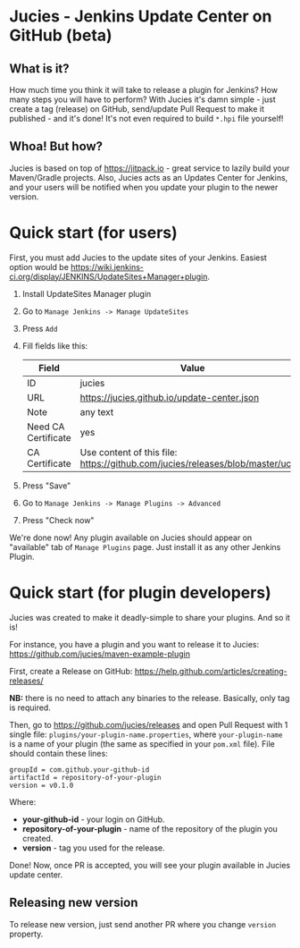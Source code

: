 # Jucies - Jenkins Update Center on GitHub (beta)
## What is it?
How much time you think it will take to release a plugin for Jenkins? How many steps you will have to perform? With Jucies it's damn simple - just create a tag (release) on GitHub, send/update Pull Request to make it published - and it's done! It's not even required to build `*.hpi` file yourself!

## Whoa! But how?
Jucies is based on top of https://jitpack.io - great service to lazily build your Maven/Gradle projects. Also, Jucies acts as an Updates Center for Jenkins, and your users will be notified when you update your plugin to the newer version.

# Quick start (for users)
First, you must add Jucies to the update sites of your Jenkins. Easiest option would be https://wiki.jenkins-ci.org/display/JENKINS/UpdateSites+Manager+plugin.

1. Install UpdateSites Manager plugin
1. Go to `Manage Jenkins -> Manage UpdateSites`
1. Press `Add`
1. Fill fields like this:

    | Field               | Value                                                                           |
    |---------------------|---------------------------------------------------------------------------------|
    | ID                  | jucies                                                                          |
    | URL                 | https://jucies.github.io/update-center.json                                     |
    | Note                | any text                                 |
    | Need CA Certificate | yes                                                                             |
    | CA Certificate      | Use content of this file: https://github.com/jucies/releases/blob/master/uc.crt |
1. Press "Save"
1. Go to `Manage Jenkins -> Manage Plugins -> Advanced`
1. Press "Check now"

We're done now! Any plugin available on Jucies should appear on "available" tab of `Manage Plugins` page. Just install it as any other Jenkins Plugin.

# Quick start (for plugin developers)
Jucies was created to make it deadly-simple to share your plugins. And so it is!

For instance, you have a plugin and you want to release it to Jucies:
https://github.com/jucies/maven-example-plugin

First, create a Release on GitHub: https://help.github.com/articles/creating-releases/

**NB:** there is no need to attach any binaries to the release. Basically, only tag is required.

Then, go to https://github.com/jucies/releases and open Pull Request with 1 single file:
`plugins/your-plugin-name.properties`, where `your-plugin-name` is a name of your plugin (the same as specified in your `pom.xml` file). File should contain these lines:
```properties
groupId = com.github.your-github-id
artifactId = repository-of-your-plugin
version = v0.1.0
```

Where:
* **your-github-id** - your login on GitHub.
* **repository-of-your-plugin** - name of the repository of the plugin you created.
* **version** - tag you used for the release.

Done! Now, once PR is accepted, you will see your plugin available in Jucies update center.

## Releasing new version
To release new version, just send another PR where you change `version` property.